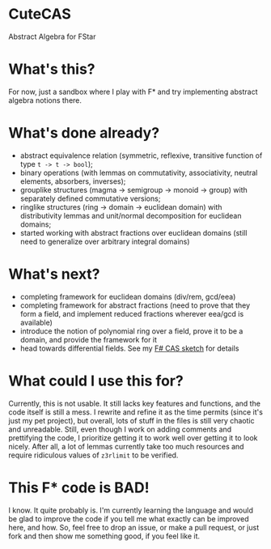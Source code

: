 # CuteCAS
Abstract Algebra for FStar

# What's this?

For now, just a sandbox where I play with F* and try implementing abstract algebra notions there.

# What's done already?

* abstract equivalence relation (symmetric, reflexive, transitive function of type `t -> t -> bool`);
* binary operations (with lemmas on commutativity, associativity, neutral elements, absorbers, inverses);
* grouplike structures (magma -> semigroup -> monoid -> group) with separately defined commutative versions;
* ringlike structures (ring -> domain -> euclidean domain) with distributivity lemmas and unit/normal decomposition for euclidean domains;
* started working with abstract fractions over euclidean domains (still need to generalize over arbitrary integral domains)

# What's next?

* completing framework for euclidean domains (div/rem, gcd/eea)
* completing framework for abstract fractions (need to prove that they form a field, and implement reduced fractions wherever eea/gcd is available)
* introduce the notion of polynomial ring over a field, prove it to be a domain, and provide the framework for it
* head towards differential fields. See my [F# CAS sketch](https://github.com/hacklex/AbstractMathTypes) for details

# What could I use this for?

Currently, this is not usable. It still lacks key features and functions, and the code itself is still a mess.
I rewrite and refine it as the time permits (since it's just my pet project), but overall, lots of stuff in the files is still
very chaotic and unreadable. Still, even though I work on adding comments and prettifying the code, I prioritize 
getting it to work well over getting it to look nicely. After all, a lot of lemmas currently take too much resources
and require ridiculous values of `z3rlimit` to be verified.

# This F* code is BAD!

I know. It quite probably is. I'm currently learning the language and would be glad to improve the code if you tell me what exactly can be improved here, and how.
So, feel free to drop an issue, or make a pull request, or just fork and then show me something good, if you feel like it.
